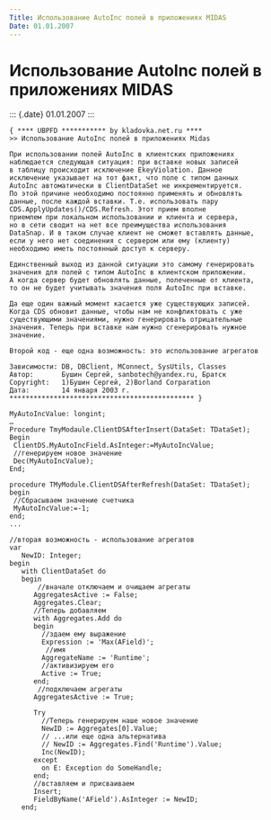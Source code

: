 ```yaml
---
Title: Использование AutoInc полей в приложениях MIDAS
Date: 01.01.2007
---
```



Использование AutoInc полей в приложениях MIDAS
===============================================

::: {.date}
01.01.2007
:::

    { **** UBPFD *********** by kladovka.net.ru ****
    >> Использование AutoInc полей в приложениях Midas
     
    При использовании полей AutoInc в клиентских приложениях 
    наблюдается следующая ситуация: при вставке новых записей 
    в таблицу происходит исключение EkeyViolation. Данное 
    исключение указывает на тот факт, что поле с типом данных 
    AutoInc автоматически в ClientDataSet не инкрементируется. 
    По этой причине необходимо постоянно применять и обновлять 
    данные, после каждой вставки. Т.е. использовать пару 
    CDS.ApplyUpdates()/CDS.Refresh. Этот прием вполне 
    приемлем при локальном использовании и клиента и сервера, 
    но в сети сводит на нет все преимущества использования 
    DataSnap. И в таком случае клиент не сможет вставлять данные, 
    если у него нет соединения с сервером или ему (клиенту) 
    необходимо иметь постоянный доступ к серверу. 
     
    Единственный выход из данной ситуации это самому генерировать 
    значения для полей с типом AutoInc в клиентском приложении. 
    А когда сервер будет обновлять данные, полеченные от клиента, 
    то он не будет учитывать значения поля AutoInc при вставке. 
     
    Да еще один важный момент касается уже существующих записей. 
    Когда CDS обновит данные, чтобы нам не конфликтовать с уже 
    существующими значениями, нужно генерировать отрицательные 
    значения. Теперь при вставке нам нужно сгенерировать нужное 
    значение.
     
    Второй код - еще одна возможность: это использование агрегатов
     
    Зависимости: DB, DBClient, MConnect, SysUtils, Classes
    Автор:       Бушин Сергей, sanbotech@yandex.ru, Братск
    Copyright:   1)Бушин Сергей, 2)Borland Corparation
    Дата:        14 января 2003 г.
    ********************************************** }
     
    MyAutoIncValue: longint;
    …
    Procedure TmyModaule.ClientDSAfterInsert(DataSet: TDataSet);
    Begin
     ClientDS.MyAutoIncField.AsInteger:=MyAutoIncValue;
     //генерируем новое значение
     Dec(MyAutoIncValue);
    End;
     
    procedure TMyModule.ClientDSAfterRefresh(DataSet: TDataSet);
    begin
     //Сбрасываем значение счетчика
     MyAutoIncValue:=-1;
    end;
    ...
     
    //вторая возможность - использование агрегатов
    var
       NewID: Integer;
    begin
       with ClientDataSet do 
       begin
           //вначале отключаем и очищаем агрегаты
          AggregatesActive := False;
          Aggregates.Clear;
          //Теперь добавляем 
          with Aggregates.Add do
          begin
            //здаем ему выражение
            Expression := 'Max(AField)';
             //имя 
            AggregateName := 'Runtime';
            //активизируем его
            Active := True;
          end;
           //подключаем агрегаты 
          AggregatesActive := True;
     
          Try
            //Теперь генерируем наше новое значение 
            NewID := Aggregates[0].Value; 
            // ...или еще одна альтернатива
            // NewID := Aggregates.Find('Runtime').Value;
            Inc(NewID);
          except
            on E: Exception do SomeHandle; 
          end;
          //вставляем и присваиваем
          Insert;
          FieldByName('AField').AsInteger := NewID;
       end;
